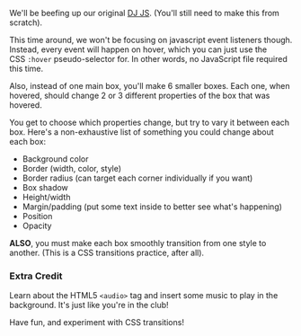 We'll be beefing up our original [DJ JS](https://coursework.vschool.io/dj-js/). (You'll still need to make this from scratch).

This time around, we won't be focusing on javascript event listeners though. Instead, every event will happen on hover, which you can just use the CSS `:hover` pseudo-selector for. In other words, no JavaScript file required this time.

Also, instead of one main box, you'll make 6 smaller boxes. Each one, when hovered, should change 2 or 3 different properties of the box that was hovered.

You get to choose which properties change, but try to vary it between each box. Here's a non-exhaustive list of something you could change about each box:

- Background color
- Border (width, color, style)
- Border radius (can target each corner individually if you want)
- Box shadow
- Height/width
- Margin/padding (put some text inside to better see what's happening)
- Position
- Opacity

**ALSO**, you must make each box smoothly transition from one style to another. (This is a CSS transitions practice, after all).

### **Extra Credit**

Learn about the HTML5 `<audio>` tag and insert some music to play in the background. It's just like you're in the club!

Have fun, and experiment with CSS transitions!